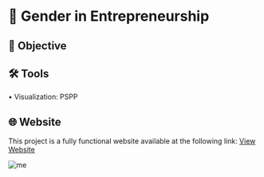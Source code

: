# 🤝 Gender in Entrepreneurship
## 🎯 Objective <br>
## 🛠️ Tools <br>
• Visualization: PSPP <p>
## 🌐 Website <br>
This project is a fully functional website available at the following link: [View Website]() <p>
![me]()

